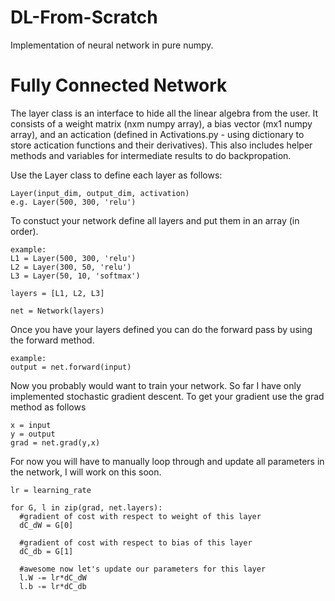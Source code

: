 # DL-From-Scratch
Implementation of neural network in pure numpy.

# Fully Connected Network
The layer class is an interface to hide all the linear algebra from the user. It consists of a weight matrix (nxm numpy array), 
a bias vector (mx1 numpy array), and an actication (defined in Activations.py - using dictionary to store actication functions and their derivatives). This also includes helper methods and variables for intermediate results to do backpropation.

Use the Layer class to define each layer as follows:
    
    Layer(input_dim, output_dim, activation)
    e.g. Layer(500, 300, 'relu')
  
To constuct your network define all layers and put them in an array (in order).
    
    example:
    L1 = Layer(500, 300, 'relu')
    L2 = Layer(300, 50, 'relu')
    L3 = Layer(50, 10, 'softmax')
    
    layers = [L1, L2, L3]
    
    net = Network(layers)
    
    
Once you have your layers defined you can do the forward pass by using the forward method.
  
    example:
    output = net.forward(input)
    
Now you probably would want to train your network. So far I have only implemented stochastic gradient descent.
To get your gradient use the grad method as follows
    
    x = input
    y = output
    grad = net.grad(y,x)
    
 For now you will have to manually loop through and update all parameters in the network, I will work on this soon.
 
    lr = learning_rate
    
    for G, l in zip(grad, net.layers):
      #gradient of cost with respect to weight of this layer
      dC_dW = G[0]
      
      #gradient of cost with respect to bias of this layer
      dC_db = G[1]
      
      #awesome now let's update our parameters for this layer
      l.W -= lr*dC_dW
      l.b -= lr*dC_db
      
      
    
